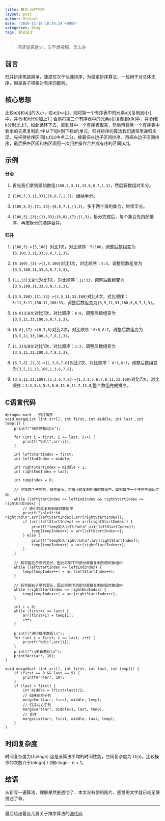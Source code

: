 ```yaml
---
title: 算法-归并排序
layout: post
author: Michael
date: '2016-11-18 10:24:24 +0800'
categories: Blog
tags: 算法设计
---
```

>阅读量真是少，又不想投稿，怎么办

## 前言
归并排序思路简单，速度仅次于快速排序，为稳定排序算法，一般用于对总体无序，但是各子项相对有序的数列。

## 核心思想
比较a[i]和a[j]的大小，若a[i]≤a[j]，则将第一个有序表中的元素a[i]复制到r[k]中，并令i和k分别加上1；否则将第二个有序表中的元素a[j]复制到r[k]中，并令j和k分别加上1，如此循环下去，直到其中一个有序表取完，然后再将另一个有序表中剩余的元素复制到r中从下标k到下标t的单元。归并排序的算法我们通常用递归实现，先把待排序区间[s,t]以中点二分，接着把左边子区间排序，再把右边子区间排序，最后把左区间和右区间用一次归并操作合并成有序的区间[s,t]。
## 示例
#### 分治
1. 首先我们拿到原始数组``{100,5,3,11,33,6,8,7,1,3}``，然后将数组对半分。

2. ``{100,5,3,11,33},{6,8,7,1,3}``，继续半分。

3. ``{100,5,3},{11,33};{6,8,7,},{1,3}``，多于两个值的集合，继续半分。

4. ``{100,5},{3};{11,33};{6,8},{7};{1,3}``，拆分完成后，每个集合先内部排序，再按拆分的顺序合并。

#### 归并
1. ``{100,5}->{5,100} ``对比1次，对比顺序：``5:100``，调整后数组变为``{5,100,3,11,33,6,8,7,1,3}``。

2. ``{5,100},{3}->{3,5,100}``对比1次，对比顺序：``5:3``，调整后数组变为``{3,5,100,11,33,6,8,7,1,3}``。

3. ``{11,33}无变化``对比1次，对比顺序：``11:33``，调整后数组变为``{3,5,100,11,33,6,8,7,1,3}``。

4. ``{3,5,100},{11,33}->{3,5,11,33,100}``对比4次，对比顺序：``3:11,5:11,100:11,100:33``，调整后数组变为``{3,5,11,33,100,6,8,7,1,3}``。

5. ``{6,8}无变化``对比1次，对比顺序：``6:8``，调整后数组变为``{3,5,11,33,100,6,8,7,1,3}``。

6. ``{6,8},{7}->{6,7,8}``对比2次，对比顺序：``6:8,8:7``，调整后数组变为``{3,5,11,33,100,6,7,8,1,3}``。

7. ``{1,3}无变化``对比1次，对比顺序：``1:3``，调整后数组变为``{3,5,11,33,100,6,7,8,1,3}``。

8. ``{6,7,8},{1,3}->{1,3,6,7,8}``对比2次，对比顺序：
``6:1,6:3``，调整后数组变为``{3,5,11,33,100,1,3,6,7,8}``。

9. ``{3,5,11,33,100},{1,3,6,7,8}->{1,3,3,5,6,7,8,11,33,100}``对比7次，对比顺序：``1:3,3:3,5:3,5:6,11:6,11:7,11:8``,整个数组完成排序。

## C语言代码
<pre><code>#pragma mark - 归并排序
void mergeList (int arr[], int first, int middle, int last ,int temp[]) {
    printf("待排序数组\n");

    for (int i = first; i <= last; i++) {
        printf("%d\t",arr[i]);
    }
    
    int leftStartIndex = first;
    int leftEndIndex = middle;
    
    int rightStartIndex = middle + 1;
    int rightEndIndex = last;
    
    int tempIndex = 0;

    // 寻找两个子序列，顺序遍历，将值小的复制到临时数组中，直到其中一个子序列遍历完毕
    while (leftStartIndex <= leftEndIndex && rightStartIndex <= rightEndIndex) {
        // 值小的就复制到临时数组中
        printf("\nleft:%d right:%d\n",arr[leftStartIndex],arr[rightStartIndex]);
        if (arr[leftStartIndex] <= arr[rightStartIndex]) {
            printf("temp加入left:%d\n",arr[leftStartIndex]);
            temp[tempIndex++] = arr[leftStartIndex++];
        } else {
            printf("temp加入right:%d\n",arr[rightStartIndex]);
            temp[tempIndex++] = arr[rightStartIndex++];
        }
    }
    
    // 有可能左子序列更长，因此将剩下的部分直接复制到临时数组中
    while (leftStartIndex <= leftEndIndex) {
        temp[tempIndex++] = arr[leftStartIndex++];
    }
    
    // 有可能右子序列更长，因此将剩下的部分直接复制到临时数组中
    while (rightStartIndex <= rightEndIndex) {
        temp[tempIndex++] = arr[rightStartIndex++];
    }
    
    int i = 0;
    while (first+i <= last) {
        arr[first+i] = temp[i];
        i++;
    }
    
    printf("进行排序数组\n");
    for (int i = first; i <= last; i++) {
        printf("%d\t",arr[i]);
    }
    printf("\n更新数组\n");
    printfArr(arr, 10);
}

void mergeSort (int arr[], int first, int last, int temp[]) {
    if (first == 0 && last == 9) {
        printfArr(arr, 10);
    }
    if (last > first) {
        int middle = (first+last)/2;
        // 归并左方子列
        mergeSort(arr, first, middle, temp);
        // 归并右方子列
        mergeSort(arr, middle+1, last, temp);
        // 合并
        mergeList(arr, first, middle, last, temp);
    }
}
</code></pre>

## 时间复杂度
时间复杂度为O(nlogn) 这是该算法平均的时间性能，空间复杂度为 O(n)，比较操作的次数介于(nlogn) / 2和nlogn - n + 1。

## 结语
从新写一遍算法，理解果然更透彻了，本文没有使用图片，感觉用文字就已经足够描述了😅。

----
最后给出最近几篇关于排序算法的[源代码](https://github.com/xietao3/BaseCalculationDemo)